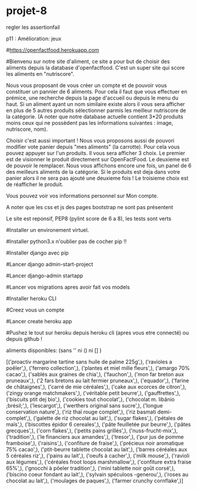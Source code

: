 # projet-8


regler les assertionfail

p11 : Amélioration: jeux

#https://openfactfood.herokuapp.com 

#Bienvenu sur notre site d'aliment, ce site a pour but de choisir des aliments depuis la database d'openfactfood. C'est un super site qui score les aliments en "nutriscore". 

Nous vous proposant de vous créer un compte et de pouvoir vous constituer un pannier de 6 aliments. Pour cela il faut que vous effectuer en prémice, une recherche depuis la page d'accueil ou depuis le menu du haut. Si un aliment ayant un nom similaire existe alors il vous sera afficher en plus de 5 autres produits sélectionner parmis les meilleur nutriscore de la catégorie. (A noter que notre database actuelle contient 3*20 produits moins ceux qui ne possèdent pas les informations suivantes : image, nutriscore, nom).

Choisir c'est aussi important ! Nous vous proposons aussi de pouvori modifier vote panier depuis "mes aliments" (la carrotte). Pour cela vous pouvez appuyer sur l'un produits. Il vous sera afficher 3 choix. Le premier est de visionner le produit directement sur OpenFactFood. Le deuxieme est de pouvoir le remplacer. Nous vous affichons encore une fois, un panel de 6 des meilleurs aliments de la catégorie. Si le produits est deja dans votre panier alors il ne sera pas ajouté une deuxieme fois ! Le troisieme choix est de réafficher le produit.  

Vous pouvez voir vos informations personnel sur Mon compte.

A noter que les css et js des pages bootstrap ne sont pas présentent

Le site est reponsif, PEP8 (pylint score de 6 a 8), les tests sont verts 

#Installer un environement virtuel.

#Installer python3.x n'oublier pas de cocher pip !!

#Installer django avec pip

#Lancer django admin-start-project

#Lancer django-admin startapp

#Lancer vos migrations apres avoir fait vos models

#Installer heroku CLI

#Creez vous un compte

#Lancer create heroku app

#Pushez le tout sur heroku depuis heroku cli (apres vous etre connecté) ou depuis github !

aliments disponibles: (sans '' ni () ni [] )

[('proactiv margarine tartine sans huile de palme 225g',), ('ravioles a poêler',), ('ferrero collection',), ('plantes et miel mille fleurs',), ('amargo 70% cacao',), ('sablés aux graines de chia',), ('fauchon',), ('mon far breton aux pruneaux',), ('2 fars bretons au lait fermier pruneaux',), ('equador',), ('farine de châtaignes',), ('carré de mie céréales',), ('cake aux ecorces de citron',), ('zingy orange matchmakers',), ('véritable petit beurre',), ('gauffrettes',), ('biscuits ptit dej bio',), ('cookies tout chocolat',), ('chocolat m. libânio ;brésil;',), ('lescargot',), ('werthers original sans sucre',), ('longue conservation nature',), ('riz thaï rouge complet',), ('riz basmati demi-complet',), ('galette de riz chocolat au lait',), ('sugar flakes',), ('pétales de maïs',), ('biscottes épidor 6 cereales',), ('pâte feuilletée pur beurre',), ('pâtes grecques',), ('corn flakes',), ('petits pains grillés',), ('nuss-frucht-mix',), ('tradition',), ('le financiers aux amandes',), ('tresor',), ('pur jus de pomme framboise',), ('raisins',), ('confiture de fraise',), ('précieux noir aromatique 75% cacao',), ('ptit-beurre tablette chocolat au lait',), ('barres céréales aux 5 céréales riz',), ('pains au lait',), ('oeufs à cacher',), ('milk mouse',), ('ravioli aux légumes',), ('céréales froot loops marshmallow',), ('confiture extra fraise 65%',), ('gnocchi à pôeler tradition',), ('mini tablette noir goût corsé',), ('biscino coeur fondant au lait',), ('sylvain spéculoos -generou',), ('roses au chocolat au lait',), ('moulages de paques',), ('farmer crunchy cornflake',)]

